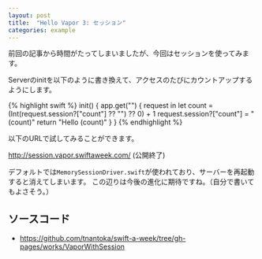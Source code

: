 ```yaml
---
layout: post
title:  "Hello Vapor 3: セッション"
categories: example
---
```


前回の記事から時間がたってしまいましたが、今回はセッションを使ってみます。　

Serverのinitを以下のように書き換えて、アクセスのたびにカウントアップするようにします。

{% highlight swift %}
init() {
    app.get("") { request in
        let count = (Int(request.session?["count"] ?? "") ?? 0) + 1
        request.session?["count"] = "\(count)"
        return "Hello \(count)"
    }
}
{% endhighlight %}

以下のURLで試してみることができます。

http://session.vapor.swiftaweek.com/ (公開終了)

デフォルトでは`MemorySessionDriver.swift`が使われており、サーバーを再起動すると消えてしまいます。
この辺りは今後の進化に期待ですね。（自分で書いてもよさそう。） 

## ソースコード

- <https://github.com/tnantoka/swift-a-week/tree/gh-pages/works/VaporWithSession>

